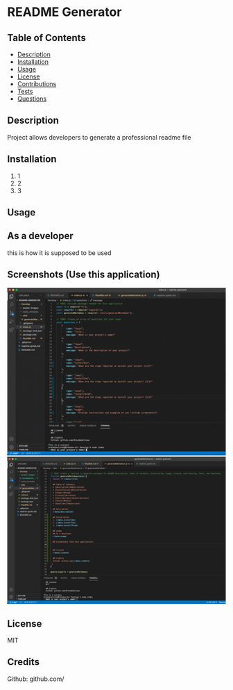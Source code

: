# README Generator

  ## Table of Contents 
  * [Description](#description)
  * [Installation](#Installation)
  * [Usage](#Usage)
  * [License](#License)
  * [Contributions](#Contributions)
  * [Tests](#tests)
  * [Questions](#Questions)
  
  ## Description
  Project allows developers to generate a professional readme file

  ## Installation
  1. 1
  2. 2
  3. 3

  ## Usage
  ## As a developer
  this is how it is supposed to be used

  ## Screenshots (Use this application)

  ![first](assets/images/screenshot1.png)
  ![second](assets/images/screenshot2.png)

  ## License
  MIT

  ## Credits
  Github: github.com/
